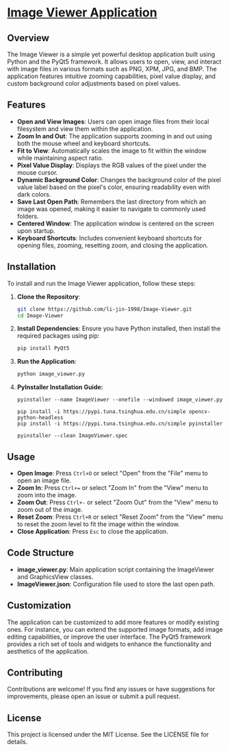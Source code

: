 # [Image Viewer Application](https://github.com/li-jin-1998/Image-Viewer)

## Overview

The Image Viewer is a simple yet powerful desktop application built using Python and the PyQt5 framework. It allows users to open, view, and interact with image files in various formats such as PNG, XPM, JPG, and BMP. The application features intuitive zooming capabilities, pixel value display, and custom background color adjustments based on pixel values.

## Features

- **Open and View Images**: Users can open image files from their local filesystem and view them within the application.
- **Zoom In and Out**: The application supports zooming in and out using both the mouse wheel and keyboard shortcuts.
- **Fit to View**: Automatically scales the image to fit within the window while maintaining aspect ratio.
- **Pixel Value Display**: Displays the RGB values of the pixel under the mouse cursor.
- **Dynamic Background Color**: Changes the background color of the pixel value label based on the pixel's color, ensuring readability even with dark colors.
- **Save Last Open Path**: Remembers the last directory from which an image was opened, making it easier to navigate to commonly used folders.
- **Centered Window**: The application window is centered on the screen upon startup.
- **Keyboard Shortcuts**: Includes convenient keyboard shortcuts for opening files, zooming, resetting zoom, and closing the application.

## Installation

To install and run the Image Viewer application, follow these steps:

1. **Clone the Repository**:
   ```sh
   git clone https://github.com/li-jin-1998/Image-Viewer.git
   cd Image-Viewer
   ```

2. **Install Dependencies**:
   Ensure you have Python installed, then install the required packages using pip:
   ```sh
   pip install PyQt5
   ```

3. **Run the Application**:
   ```sh
   python image_viewer.py
   ```

4. **PyInstaller Installation Guide:**
    ```
    pyinstaller --name ImageViewer --onefile --windowed image_viewer.py
    ```
    ```
    pip install -i https://pypi.tuna.tsinghua.edu.cn/simple opencv-python-headless
    pip install -i https://pypi.tuna.tsinghua.edu.cn/simple pyinstaller
    ```
    
    ```
    pyinstaller --clean ImageViewer.spec
    ```

## Usage

- **Open Image**: Press `Ctrl+O` or select "Open" from the "File" menu to open an image file.
- **Zoom In**: Press `Ctrl+=` or select "Zoom In" from the "View" menu to zoom into the image.
- **Zoom Out**: Press `Ctrl+-` or select "Zoom Out" from the "View" menu to zoom out of the image.
- **Reset Zoom**: Press `Ctrl+R` or select "Reset Zoom" from the "View" menu to reset the zoom level to fit the image within the window.
- **Close Application**: Press `Esc` to close the application.

## Code Structure

- **image_viewer.py**: Main application script containing the ImageViewer and GraphicsView classes.
- **ImageViewer.json**: Configuration file used to store the last open path.

## Customization

The application can be customized to add more features or modify existing ones. For instance, you can extend the supported image formats, add image editing capabilities, or improve the user interface. The PyQt5 framework provides a rich set of tools and widgets to enhance the functionality and aesthetics of the application.

## Contributing

Contributions are welcome! If you find any issues or have suggestions for improvements, please open an issue or submit a pull request.

## License

This project is licensed under the MIT License. See the LICENSE file for details.
